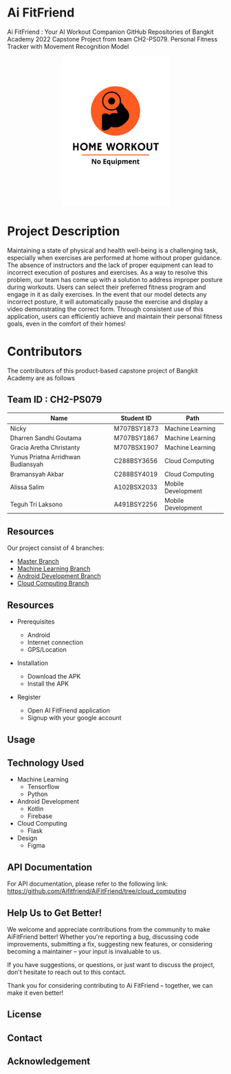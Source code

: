# Ai FitFriend
Ai FitFriend : Your AI Workout Companion GitHub Repositories of Bangkit Academy 2022 Capstone Project from team CH2-PS079.
Personal Fitness Tracker with Movement Recognition Model 
<p align="center">
  <a href="#">
    <img src="Image/STORYAPP1.jpg" alt="Logo" style="width: 250px; height: auto;">
  </a>
</p>


# Project Description
Maintaining a state of physical and health well-being is a challenging task, especially when exercises are performed at home without proper guidance. The absence of instructors and the lack of proper equipment can lead to incorrect execution of postures and exercises. As a way to resolve this problem, our team has come up with a solution to address improper posture during workouts. Users can select their preferred fitness program and engage in it as daily exercises. In the event that our model detects any incorrect posture, it will automatically pause the exercise and display a video demonstrating the correct form. Through consistent use of this application, users can efficiently achieve and maintain their personal fitness goals, even in the comfort of their homes!

# Contributors
The contributors of this product-based capstone project of Bangkit Academy are as follows 

## Team ID : CH2-PS079

| Name                                 | Student ID  | Path                |
| ------------------------------------ | ----------- | ------------------- |
| Nicky                                | M707BSY1873 | Machine Learning    |
| Dharren Sandhi Goutama               | M707BSY1867 | Machine Learning    |
| Gracia Aretha Christanty             | M707BSX1907 | Machine Learning    |
| Yunus Priatna Arridhwan Budiansyah   | C288BSY3656 | Cloud Computing     |
| Bramansyah Akbar                     | C288BSY4019 | Cloud Computing     |
| Alissa Salim                         | A102BSX2033 | Mobile Development  |
| Teguh Tri Laksono                    | A491BSY2256 | Mobile Development  |

## Resources
Our project consist of 4 branches:
- [Master Branch](https://github.com/Aifitfriend/AiFitFriend)
- [Machine Learning Branch](https://github.com/Aifitfriend/AiFitFriend/tree/machine_learning)
- [Android Development Branch](https://github.com/Aifitfriend/AiFitFriend)
- [Cloud Computing Branch](https://github.com/Aifitfriend/AiFitFriend/tree/cloud_computing)


## Resources

- Prerequisites
  - Android
  - Internet connection
  - GPS/Location
    
- Installation
  - Download the APK
  - Install the APK
    
- Register
  - Open AI FitFriend application
  - Signup with your google account
    
## Usage
## Technology Used
- Machine Learning
  - Tensorflow
  - Python
- Android Development
  - Kotlin
  - Firebase
- Cloud Computing
  - Flask
- Design
  - Figma

## API Documentation
For API documentation, please refer to the following link: https://github.com/Aifitfriend/AiFitFriend/tree/cloud_computing

## Help Us to Get Better!
We welcome and appreciate contributions from the community to make AiFitFriend better! Whether you're reporting a bug, discussing code improvements, submitting a fix, suggesting new features, or considering becoming a maintainer – your input is invaluable to us.

If you have suggestions, or questions, or just want to discuss the project, don't hesitate to reach out to this contact.

Thank you for considering contributing to Ai FitFriend – together, we can make it even better!

## License

## Contact

## Acknowledgement
